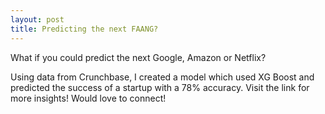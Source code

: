 ```yaml
---
layout: post
title: Predicting the next FAANG?
---
```


What if you could predict the next Google, Amazon or Netflix?

Using data from Crunchbase, I created a model which used XG Boost and predicted the success of a startup with a 78% accuracy. Visit the link for more insights! Would love to connect!
